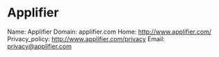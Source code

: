 
# Applifier

Name: Applifier
Domain: applifier.com
Home: http://www.applifier.com/
Privacy_policy: http://www.applifier.com/privacy
Email: privacy@applifier.com
